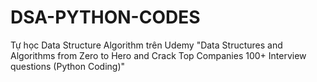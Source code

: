 # DSA-PYTHON-CODES

Tự học Data Structure Algorithm trên Udemy
"Data Structures and Algorithms from Zero to Hero and Crack Top Companies 100+ Interview questions (Python Coding)"
